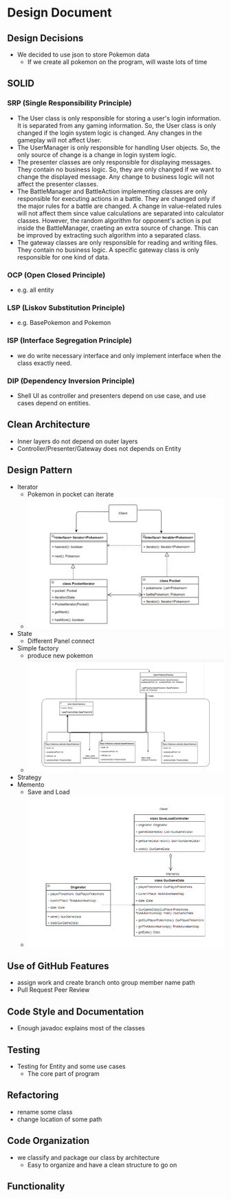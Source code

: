 # Design Document

## Design Decisions

- We decided to use json to store Pokemon data
    - If we create all pokemon on the program, will waste lots of time

## SOLID

### SRP (Single Responsibility Principle)

- The User class is only responsible for storing a user's login information. It is separated from any gaming information. So, the User class is only changed if the login system logic is changed. Any changes in the gameplay will not affect User.
- The UserManager is only responsible for handling User objects. So, the only source of change is a change in login system logic.
- The presenter classes are only responsible for displaying messages. They contain no business logic. So, they are only changed if we want to change the displayed message. Any change to business logic will not affect the presenter classes.
- The BattleManager and BattleAction implementing classes are only responsible for executing actions in a battle. They are changed only if the major rules for a battle are changed. A change in value-related rules will not affect them since value calculations are separated into calculator classes. However, the random algorithm for opponent's action is put inside the BattleManager, craeting an extra source of change. This can be improved by extracting such algorithm into a separated class.
- The gateway classes are only responsible for reading and writing files. They contain no business logic. A specific gateway class is only responsible for one kind of data. 

### OCP (Open Closed Principle)

- e.g. all entity

### LSP (Liskov Substitution Principle)

- e.g. BasePokemon and Pokemon

### ISP (Interface Segregation Principle)

- we do write necessary interface and only implement interface when the class exactly need.

### DIP (Dependency Inversion Principle)

- Shell UI as controller and presenters depend on use case, and use cases depend on entities.


## Clean Architecture

- Inner layers do not depend on outer layers
- Controller/Presenter/Gateway does not depends on Entity

## Design Pattern

- Iterator
  - Pokemon in pocket can iterate
  - ![Preview](https://github.com/CSC207-UofT/course-project-jerry-text-adventure/blob/main/phase2/img/Iterator%20Design%20UML.png?raw=true)
- State
  - Different Panel connect
- Simple factory
  - produce new pokemon
  - ![Preview](https://github.com/CSC207-UofT/course-project-jerry-text-adventure/blob/main/phase2/img/Simple%20Factory%20Design%20UML.png?raw=true)
- Strategy
- Memento
  - Save and Load
  - ![Preview](https://github.com/CSC207-UofT/course-project-jerry-text-adventure/blob/main/phase2/img/Memento%20Design%20UML.png?raw=true)

## Use of GitHub Features

- assign work and create branch onto group member name path
- Pull Request Peer Review

## Code Style and Documentation

- Enough javadoc explains most of the classes

## Testing

- Testing for Entity and some use cases 
  - The core part of program

## Refactoring

- rename some class
- change location of some path

## Code Organization

- we classify and package our class by architecture
  - Easy to organize and have a clean structure to go on


## Functionality